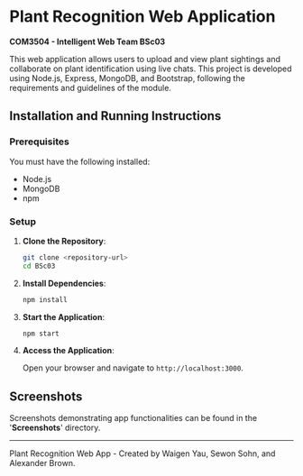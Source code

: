 # Plant Recognition Web Application
**COM3504 - Intelligent Web Team BSc03**

This web application allows users to upload and view plant sightings and collaborate on plant identification using live chats. This project is developed using Node.js, Express, MongoDB, and Bootstrap, following the requirements and guidelines of the module.


## Installation and Running Instructions

### Prerequisites

You must have the following installed:

- Node.js 
- MongoDB
- npm 

### Setup

1. **Clone the Repository**:

    ```sh
    git clone <repository-url>
    cd BSc03
    ```

2. **Install Dependencies**:

    ```sh
    npm install
    ```

3. **Start the Application**:

    ```sh
    npm start
    ```

5. **Access the Application**:

    Open your browser and navigate to `http://localhost:3000`.


## Screenshots
Screenshots demonstrating app functionalities can be found in the '**Screenshots**' directory. 

---

Plant Recognition Web App - Created by Waigen Yau, Sewon Sohn, and Alexander Brown.

